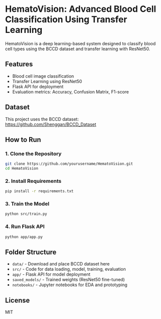 # HematoVision: Advanced Blood Cell Classification Using Transfer Learning

HematoVision is a deep learning-based system designed to classify blood cell types using the BCCD dataset and transfer learning with ResNet50.

## Features
- Blood cell image classification
- Transfer Learning using ResNet50
- Flask API for deployment
- Evaluation metrics: Accuracy, Confusion Matrix, F1-score

## Dataset
This project uses the BCCD dataset: https://github.com/Shenggan/BCCD_Dataset

## How to Run

### 1. Clone the Repository
```bash
git clone https://github.com/yourusername/HematoVision.git
cd HematoVision
```

### 2. Install Requirements
```bash
pip install -r requirements.txt
```

### 3. Train the Model
```bash
python src/train.py
```

### 4. Run Flask API
```bash
python app/app.py
```

## Folder Structure
- `data/` - Download and place BCCD dataset here
- `src/` - Code for data loading, model, training, evaluation
- `app/` - Flask API for model deployment
- `saved_models/` - Trained weights (ResNet50 fine-tuned)
- `notebooks/` - Jupyter notebooks for EDA and prototyping

## License
MIT
